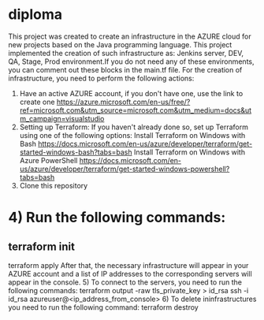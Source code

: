 # diploma
This project was created to create an infrastructure in the AZURE cloud for new projects based on the Java programming language.
This project implemented the creation of such infrastructure as: Jenkins server, DEV, QA, Stage, Prod environment.If you do not need any of these environments, you can comment out these blocks in the main.tf file.
For the creation of infrastructure, you need to perform the following actions:
1) Have an active AZURE account, if you don't have one, use the link to create one https://azure.microsoft.com/en-us/free/?ref=microsoft.com&utm_source=microsoft.com&utm_medium=docs&utm_campaign=visualstudio
2) Setting up Terraform: If you haven't already done so, set up Terraform using one of the following options:
Install Terraform on Windows with Bash https://docs.microsoft.com/en-us/azure/developer/terraform/get-started-windows-bash?tabs=bash
Install Terraform on Windows with Azure PowerShell https://docs.microsoft.com/en-us/azure/developer/terraform/get-started-windows-powershell?tabs=bash
3) Clone this repository
# 4) Run the following commands:
## terraform init
terraform apply
After that, the necessary infrastructure will appear in your AZURE account and a list of IP addresses to the corresponding servers will appear in the console.
5) To connect to the servers, you need to run the following commands:
terraform output -raw tls_private_key > id_rsa
ssh -i id_rsa azureuser@<ip_address_from_console>
6) To delete ininfrastructures you need to run the following command:
terraform destroy
